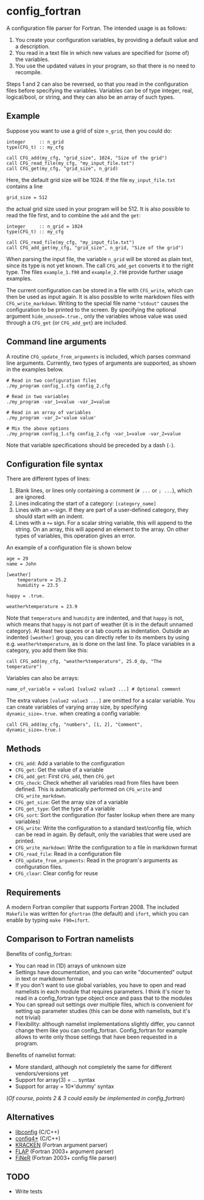 # config_fortran

A configuration file parser for Fortran. The intended usage is as follows:

1. You create your configuration variables, by providing a default value and
   a description.
2. You read in a text file in which new values are specified for (some of) the
   variables.
3. You use the updated values in your program, so that there is no need to recompile.

Steps 1 and 2 can also be reversed, so that you read in the configuration files
before specifying the variables. Variables can be of type integer, real,
logical/bool, or string, and they can also be an array of such types.

## Example

Suppose you want to use a grid of size `n_grid`, then you could do:

    integer     :: n_grid
    type(CFG_t) :: my_cfg
    
    call CFG_add(my_cfg, "grid_size", 1024, "Size of the grid")
    call CFG_read_file(my_cfg, "my_input_file.txt")
    call CFG_get(my_cfg, "grid_size", n_grid)

Here, the default grid size will be 1024. If the file `my_input_file.txt` contains a line

    grid_size = 512

the actual grid size used in your program will be 512. It is also possible to
read the file first, and to combine the `add` and the `get`:

    integer     :: n_grid = 1024
    type(CFG_t) :: my_cfg
    
    call CFG_read_file(my_cfg, "my_input_file.txt")
    call CFG_add_get(my_cfg, "grid_size", n_grid, "Size of the grid")

When parsing the input file, the variable `n_grid` will be stored as plain text,
since its type is not yet known. The call `CFG_add_get` converts it to the right
type. The files `example_1.f90` and `example_2.f90` provide further usage
examples.

The current configuration can be stored in a file with `CFG_write`, which can
then be used as input again. It is also possible to write markdown files with
`CFG_write_markdown`. Writing to the special file name `"stdout"` causes the
configuration to be printed to the screen. By specifying the optional argument
`hide_unused=.true.`, only the variables whose value was used through a
`CFG_get` (or `CFG_add_get`) are included.

## Command line arguments

A routine `CFG_update_from_arguments` is included, which parses command line arguments. Currently, two types of arguments are supported, as shown in the examples below.

    # Read in two configuration files
    ./my_program config_1.cfg config_2.cfg
    
    # Read in two variables
    ./my_program -var_1=value -var_2=value
    
    # Read in an array of variables
    ./my_program -var_2='value value'
    
    # Mix the above options
    ./my_program config_1.cfg config_2.cfg -var_1=value -var_2=value
    
Note that variable specifications should be preceded by a dash (`-`).

## Configuration file syntax

There are different types of lines:

1. Blank lines, or lines only containing a comment (`# ...` or `; ...`), which are ignored.
2. Lines indicating the start of a category: `[category_name]`
3. Lines with an `=`-sign. If they are part of a user-defined category, they
   should start with an indent.
4. Lines with a `+=` sign. For a scalar string variable, this will append to the
   string. On an array, this will append an element to the array. On other types
   of variables, this operation gives an error.

An example of a configuration file is shown below

    age = 29
    name = John
    
    [weather]
        temperature = 25.2
        humidity = 23.5
    
    happy = .true.
    
    weather%temperature = 23.9

Note that `temperature` and `humidity` are indented, and that `happy` is not,
which means that `happy` is not part of weather (it is in the default unnamed
category). At least two spaces or a tab counts as indentation. Outside an indented
`[weather]` group, you can directly refer to its members by using e.g.
`weather%temperature`, as is done on the last line. To place variables in a
category, you add them like this:

    call CFG_add(my_cfg, "weather%temperature", 25.0_dp, "The temperature")

Variables can also be arrays:

    name_of_variable = value1 [value2 value3 ...] # Optional comment

The extra values `[value2 value3 ...]` are omitted for a scalar variable. You
can create variables of varying array size, by specifying `dynamic_size=.true.`
when creating a config variable:

    call CFG_add(my_cfg, "numbers", [1, 2], "Comment", dynamic_size=.true.)

## Methods

* `CFG_add`: Add a variable to the configuration
* `CFG_get`: Get the value of a variable
* `CFG_add_get`: First `CFG_add`, then `CFG_get`
* `CFG_check`: Check whether all variables read from files have been defined.
  This is automatically performed on `CFG_write` and `CFG_write_markdown`.
* `CFG_get_size`: Get the array size of a variable
* `CFG_get_type`: Get the type of a variable
* `CFG_sort`: Sort the configuration (for faster lookup when there are many variables)
* `CFG_write`: Write the configuration to a standard text/config file, which can
  be read in again. By default, only the variables that were used are printed.
* `CFG_write_markdown`: Write the configuration to a file in markdown format
* `CFG_read_file`: Read in a configuration file
* `CFG_update_from_arguments`: Read in the program's arguments as configuration files.
* `CFG_clear`: Clear config for reuse

## Requirements

A modern Fortran compiler that supports Fortran 2008. The included `Makefile`
was written for `gfortran` (the default) and `ifort`, which you can enable by
typing `make F90=ifort`.

## Comparison to Fortran namelists

Benefits of config_fortran:

* You can read in (1D) arrays of unknown size
* Settings have documentation, and you can write "documented" output in text or markdown format
* If you don't want to use global variables, you have to open and read namelists in each module that requires parameters. I think it's nicer to read in a config_fortran type object once and pass that to the modules
* You can spread out settings over multiple files, which is convenient for setting up parameter studies (this can be done with namelists, but it's not trivial)
* Flexibility: although namelist implementations slightly differ, you cannot change them like you can config_fortran. Config_fortran for example allows to write only those settings that have been requested in a program.

Benefits of namelist format:

* More standard, although not completely the same for different vendors/versions yet
* Support for array(3) = ... syntax
* Support for array = 10*'dummy' syntax

(*Of course, points 2 & 3 could easily be implemented in config_fortran*)

## Alternatives

* [libconfig](http://www.hyperrealm.com/libconfig/) (C/C++)
* [config4*](http://www.config4star.org/) (C/C++)
* [KRACKEN](http://www.urbanjost.altervista.org/LIBRARY/libCLI/arguments/src2015/krackenhelp.html) (Fortran argument parser)
* [FLAP](https://github.com/szaghi/FLAP) (Fortran 2003+ argument parser)
* [FiNeR](https://github.com/szaghi/FiNeR) (Fortran 2003+ config file parser)

## TODO

* Write tests
